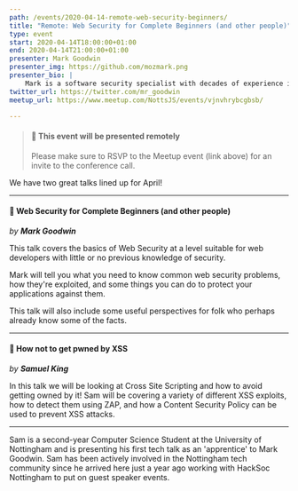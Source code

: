 ```yaml
---
path: /events/2020-04-14-remote-web-security-beginners/
title: "Remote: Web Security for Complete Beginners (and other people)"
type: event
start: 2020-04-14T18:00:00+01:00
end: 2020-04-14T21:00:00+01:00
presenter: Mark Goodwin
presenter_img: https://github.com/mozmark.png
presenter_bio: |
    Mark is a software security specialist with decades of experience in building and securing Internet facing systems. Mark currently works for [Mozilla](https://www.mozilla.org/) on the Firefox web browser.
twitter_url: https://twitter.com/mr_goodwin
meetup_url: https://www.meetup.com/NottsJS/events/vjnvhrybcgbsb/

---
```


> #### 🎥 This event will be presented remotely
>
> Please make sure to RSVP to the Meetup event (link above) for an invite to the conference call.

We have two great talks lined up for April!

---

#### 🎤 Web Security for Complete Beginners (and other people)
_by **Mark Goodwin**_

This talk covers the basics of Web Security at a level suitable for web developers with little or no previous knowledge of security.

Mark will tell you what you need to know common web security problems, how they're exploited, and some things you can do to protect your applications against them.

This talk will also include some useful perspectives for folk who perhaps already know some of the facts.

---

#### 🎤 How not to get pwned by XSS
_by **Samuel King**_

In this talk we will be looking at Cross Site Scripting and how to avoid getting owned by it!
Sam will be covering a variety of different XSS exploits, how to detect them using ZAP, and how a Content Security Policy can be used to prevent XSS attacks.

---

Sam is a second-year Computer Science Student at the University of Nottingham and is presenting his first tech talk as an 'apprentice' to Mark Goodwin.
Sam has been actively involved in the Nottingham tech community since he arrived here just a year ago working with HackSoc Nottingham to put on guest speaker events.

